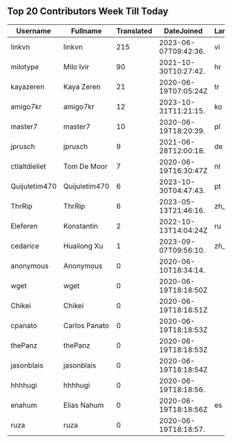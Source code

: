 ## Top 20 Contributors Week Till Today ##
|Username|Fullname|Translated|DateJoined|Language|
|--------|--------|----------|----------|-------|
|linkvn|linkvn|215|2023-06-07T09:42:36.|vi|
|milotype|Milo Ivir|90|2021-10-30T10:27:42.|hr|
|kayazeren|Kaya Zeren|21|2020-06-19T07:05:24Z|tr|
|amigo7kr|amigo7kr|12|2023-10-31T11:21:15.|ko|
|master7|master7|10|2020-06-19T18:20:39.|pl|
|jprusch|jprusch|9|2021-06-28T12:00:18.|de|
|ctlaltdieliet|Tom De Moor|7|2020-06-19T16:30:47Z|nl|
|Quijuletim470|Quijuletim470|6|2023-10-30T04:47:43.|pt|
|ThrRip|ThrRip|6|2023-05-13T21:46:16.|zh_Hans|
|Eleferen|Konstantin|2|2022-10-13T14:04:24Z|ru|
|cedarice|Huailong Xu|1|2023-09-07T09:56:10.|zh_Hans|
|anonymous|Anonymous|0|2020-06-10T18:34:14.||
|wget|wget|0|2020-06-19T18:18:50Z||
|Chikei|Chikei|0|2020-06-19T18:18:51Z||
|cpanato|Carlos Panato|0|2020-06-19T18:18:53Z||
|thePanz|thePanz|0|2020-06-19T18:18:53Z||
|jasonblais|jasonblais|0|2020-06-19T18:18:54Z||
|hhhhugi|hhhhugi|0|2020-06-19T18:18:56.||
|enahum|Elias  Nahum|0|2020-06-19T18:18:56Z|es|
|ruza|ruza|0|2020-06-19T18:18:57.||
